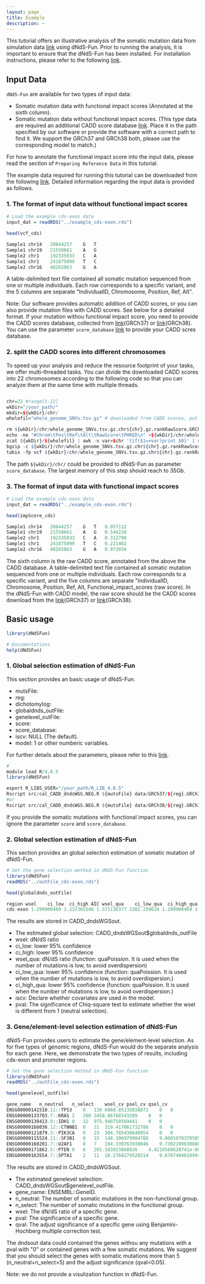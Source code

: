 ```yaml
---
layout: page
title: Example 
description: ~
---
```

This tutorial offers an illustrative analysis of the somatic mutation data from simulation data [link](https://yanglab.westlake.edu.cn/data/dNdS-Fun/examples.tar.gz) using dNdS-Fun. Prior to running the analysis, it is important to ensure that the dNdS-Fun has been installed. For installation instructions, please refer to the following [link](https://jianyanglab.github.io/dNdS-Fun/documentation/02_installation.html).


## Input Data
`dNdS-Fun` are available for two types of input data:
- Somatic mutation data with functional impact scores (Annotated at the sixth column).
- Somatic mutation data without functional impact scores. (This type data are required an additional CADD score database [link](https://jianyanglab.github.io/dNdS-Fun/documentation/03_data.html). Place it in the path specified by our software or provide the software with a correct path to find it. We support the GRCh37 and GRCh38 both, please use the corresponding model to match.)

For how to annotate the functional impact score into the input data, please read the section of `Preparing Reference Data` in this tutorial. 

The example data required for running this tutorial can be downloaded from the following [link](https://yanglab.westlake.edu.cn/data/dNdS-Fun/examples.tar.gz). 
Detailed information regarding the input data is provided as follows.

### 1. The format of input data without functional impact scores
```r
# Load the example cds-exon data
input_dat = readRDS("../example_cds-exon.rds")

head(vcf_cds)

Sample1	chr14	20844257	G	T
Sample1	chr19	21558661	A	G
Sample2	chr1	192335033	C	A
Sample1	chr1	241875099	T	C
Sample2	chr16	48265863	G	A
```
A table-delimited text file contained all somatic mutation sequenced from one or multiple individuals. Each row corresponds to a specific variant, and the 5 columns are separate "IndividualID, Chromosome, Position, Ref, Alt".

Note: Our software provides automatic addition of CADD scores, or you can also provide mutation files with CADD scores. See below for a detailed format. If your mutation withou functional impact score, you need to provide the CADD scores database, collected from [link](https://krishna.gs.washington.edu/download/CADD/v1.6/GRCh37/whole_genome_SNVs.tsv.gz)(GRCh37) or [link](https://krishna.gs.washington.edu/download/CADD/v1.6/GRCh38/whole_genome_SNVs.tsv.gz)(GRCh38). You can use the parameter `score_database` [link](https://jianyanglab.github.io/dNdS-Fun/documentation/01_About.html) to provide your CADD scres database.


### 2. split the CADD scores into different chromosomes

To speed up your analysis and reduce the resource footprint of your tasks, we offer multi-threaded tasks. You can divide the downloaded CADD scores into 22 chromosomes according to the following code so that you can analyze them at the same time with multiple threads.

```r

chr=22 #range[1-22]
wkDir="/your_path/"
mkdir=${wkDir}/chr/
wholefil="whole_genome_SNVs.tsv.gz" # downloaded from CADD scores, put into the current directory

rm ${wkDir}/chr/whole_genome_SNVs.tsv.gz.chr${chr}.gz.rankRawScore.GRCh38
echo -ne "#Chrom\tPos\tRef\tAlt\tRawScore\tPHRED\n" >${wkDir}/chr/whole_genome_SNVs.tsv.gz.chr${chr}.gz.rankRawScore.GRCh38
zcat ${wkDir}/${wholefil} | awk -v var=$chr '{if($1==var)print $0}' | sort | uniq >>${wkDir}/chr/whole_genome_SNVs.tsv.gz.chr${chr}.gz.rankRawScore.GRCh38
bgzip -c ${wkDir}/chr/whole_genome_SNVs.tsv.gz.chr${chr}.gz.rankRawScore.GRCh38 > ${wkDir}/chr/whole_genome_SNVs.tsv.gz.chr${chr}.gz.rankRawScore.GRCh38.gz
tabix -fp vcf ${wkDir}/chr/whole_genome_SNVs.tsv.gz.chr${chr}.gz.rankRawScore.GRCh38.gz
```
The path `${wkDir}/chr/` could be provided to dNdS-Fun as parameter `score_database`. The largest memory of this step should reach to 35Gb.


### 3. The format of input data with functional impact scores
```r
# Load the example cds-exon data
input_dat = readRDS("../example_cds-exon.rds")

head(impScore_cds)

Sample1	chr14	20844257	G	T	0.957112
Sample1	chr19	21558661	A	G	0.544228
Sample2	chr1	192335033	C	A	0.312798
Sample1	chr1	241875099	T	C	0.221462
Sample2	chr16	48265863	G	A	0.973034
```
The sixth column is the raw CADD score, annotated from the above the CADD database.
A table-delimited text file contained all somatic mutation sequenced from one or multiple individuals. Each row corresponds to a specific variant, and the five columns are separate "IndividualID, Chromosome, Position, Ref, Alt, Functional_impact_scores (raw score). In the dNdS-Fun with CADD model, the raw score should be the CADD scores download from the [link](https://krishna.gs.washington.edu/download/CADD/v1.6/GRCh37/whole_genome_SNVs.tsv.gz)(GRCh37) or [link](https://krishna.gs.washington.edu/download/CADD/v1.6/GRCh38/whole_genome_SNVs.tsv.gz)(GRCh38).



## Basic usage
```r
library(dNdSFun)

# Documentations
help(dNdSFun)
``` 
### 1. Global selection estimation of dNdS-Fun
This section provides an basic usage of dNdS-Fun.
- mutsFile:  
- reg: 
- dichotomylog: 
- globaldnds_outFile: 
- genelevel_outFile: 
- score:
- score_database: 
- iscv: NULL (The default).
- model: 1 or other numberic variables.

For further details about the parameters, please refer to this [link](https://jianyanglab.github.io/dNdS-Fun/documentation/01_About.html).
```r
#  
module load R/4.0.5
library(dNdSFun)

export R_LIBS_USER="/your_path/R_LIB_4.0.5"
Rscript src/cal_CADD_dndsWGS.NEG.R ${mutsFile} data/GRCh37/${reg}.GRCh37.rda data/GRCh37/${dichotomylog} ${reg} ${genelevel_outFile} ${iscv} ${model} ${score} ${score_database}
#or
Rscript src/cal_CADD_dndsWGS.NEG.R ${mutsFile} data/GRCh38/${reg}.GRCh38.rda data/GRCh38/${dichotomylog} ${reg} ${genelevel_outFile} ${iscv} ${model} ${score} ${score_database}
```
If you provide the somatic mutations with functional impact scores, you can ignore the parameter `score` and `score_database`.


### 2. Global selection estimation of dNdS-Fun
This section provides an global selection estimation of somatic mutation of dNdS-Fun.
```r
# Set the gene selection method in dNdS-Fun function 
library(dNdSFun)
readRDS("../outFile_cds-exon.rds")

head(globaldnds_outFile)

region wsel    ci_low  ci_high AIC wsel_qua    ci_low_qua  ci_high_qua iscv    pval
cds-exon 1.299900469 1.232365546 1.371136377 2202.259634 1.299900469 1.21040382  1.396014456 nocv
```
The results are stored in CADD_dndsWGSout.
- The estimated global selection: CADD_dndsWGSout$globaldnds_outFile
- wsel: dN/dS ratio
- ci_low: lower 95% confidence
- ci_high: lower 95% confidence
- wsel_qua: dN/dS ratio (function: quaPoission. It is used when the number of mutations is low, to avoid overdispersion)
- ci_low_qua: lower 95% confidence (function: quaPoission. It is used when the number of mutations is low, to avoid overdispersion.)
- ci_high_qua: lower 95% confidence (function: quaPoission. It is used when the number of mutations is low, to avoid overdispersion.)
- iscv: Declare whether covariates are used in the model.
- pval: The significance of Chiq-square test to estimate whether the wsel is different from 1 (neutral selection).


### 3. Gene/element-level selection estimation of dNdS-Fun
dNdS-Fun provides users to estimate the gene/element-level selection. As for five types of genomic regions, dNdS-Fun would do the separate analysis for each gene. Here, we demonstrate the two types of results, including cds-exon and promoter regions.

```r
# Set the gene selection method in dNdS-Fun function 
library(dNdSFun)
readRDS("../outFile_cds-exon.rds")

head(genelevel_outFile)

gene_name   n_neutral   n_select    wsel_cv psel_cv qsel_cv
ENSG00000141510.11::TP53    0   136 6060.85135038872    0   0
ENSG00000133703.7::KRAS 2   260 3458.86768343209    0   0
ENSG00000138413.9::IDH1 0   32  975.940758569441    0   0
ENSG00000168036.12::CTNNB1  0   21  319.417061732786    0   0
ENSG00000121879.3::PIK3CA   0   23  304.785430640954    0   0
ENSG00000115524.11::SF3B1   0   15  148.106979984788    9.06019703705851e-12    1.71699794049296e-07
ENSG00000160201.7::U2AF1    0   7   194.339763938046    9.73021996308887e-09    0.000184387668300534
ENSG00000171862.5::PTEN 0   6   201.183923868826    4.4216568628741e-08 0.000837859758946013
ENSG00000163554.7::SPTA1    2   11  18.2768279520214    9.6787494618944e-07 0.0183392944803975
```
The results are stored in CADD_dndsWGSout.
- The estimated genelevel selection: CADD_dndsWGSout$genelevel_outFile.
- gene_name: ENSEMBL::GeneID.
- n_neutral: The number of somatic mutations in the non-functional group.
- n_select: The number of somatic mutations in the functional group.
- wsel: The dN/dS ratio of a specific gene.
- pval: The significance of a specific gene.
- qval: The adjust significance of a specific gene using Benjamini-Hochberg multiple correction test.

The dndsout data could contained the genes withou any mutations with a pval with "0" or contained genes with a few somatic mutations. We suggest that you should select the genes with somatic mutations more than 5 (n_neutral+n_select>5) and the adjust significance (qval<0.05).

Note: we do not provide a visulization function in dNdS-Fun.


